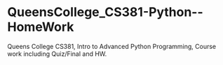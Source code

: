 # QueensCollege_CS381-Python--HomeWork
Queens College CS381, Intro to Advanced Python Programming, Course work including Quiz/Final and HW. 
